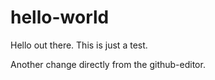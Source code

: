 # hello-world

Hello out there. This is just a test.

Another change directly from the github-editor.
